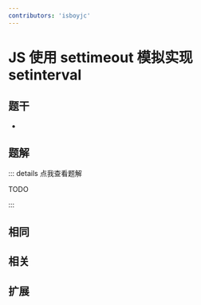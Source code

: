 ```yaml
---
contributors: 'isboyjc'
---
```


# JS 使用 settimeout 模拟实现 setinterval


## 题干

- 



## 题解

::: details 点我查看题解

  TODO

:::



## 相同


## 相关


## 扩展

